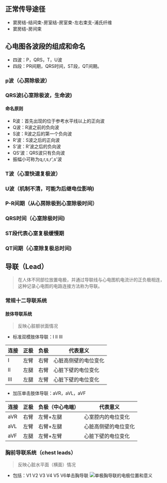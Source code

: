 ## 正常传导途径
- 窦房结-结间束-房室结-房室束-左右束支-浦氏纤维
- 窦房结-房间束

## 心电图各波段的组成和命名
- 四波：P，QRS，T，U波
- 四段：PR间期，QRS时间，ST段，QT间期。

### p波（心房除极波）

### QRS波(心室除极波，生命波)
#### 命名原则
- R波：首先出现的位于参考水平线以上的正向波
- Q波：R波之前的负向波
- S波：R波之后的第一个负向波
- R‘波：S波之后的正向波
- S‘波：R’波之后的负向波
- QS‘波：QRS波只有负向波
- 振幅小可称为q,r,s,r',s'波


### T波（心室快速复极波）

### U波（机制不清，可能为后继电位影响)

### P-R间期（从心房除极到心室除极时间）

### QRS时间（心室除极时间)

### ST段代表心室复极缓慢期

### QT间期（心室除复极总时间)

## 导联（Lead）
>在人体不同部位放置电极，并通过导联线与心电图机电流计的正负极相连，这种记录心电图的电路连接方法称为导联。

### 常规十二导联系统

#### 肢体导联系统
>反映心脏额状面情况
- 标准双模肢体导联：I II III

| 连接 | 正极 | 负极 | 代表意义             |
|------|------|------|----------------------|
| I    | 左臂 | 右臂 | 心脏高侧壁的电位变化 |
| II   | 左腿 | 右臂 | 心脏下壁的电位变化   |
| III  | 左腿 | 左臂 | 心脏下壁的电位变化   |

- 加压单击肢体导联：aVR，aVL，aVF

| 连接 | 正极 | 负极（中心电端） | 代表意义             |
|------|------|------------------|----------------------|
| aVR  | 右臂 | 左臂+左腿        | 心室腔内的电位变化   |
| aVL  | 左臂 | 右臂+左腿        | 心脏高侧壁的电位变化 |
| aVF  | 左腿 | 左臂+左臂        | 心脏下壁的电位变化   |

### 胸前导联系统（chest leads）
>反映心脏水平面（横面）情况
- 包括：V1 V2 V3 V4 V5 V6单击胸导联
![单极胸导联的电极位置和意义](../IMG/ED-ECG-单极胸前导联的位置和意义.png)





